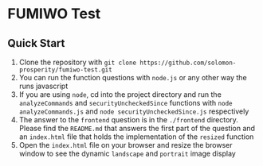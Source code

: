 # FUMIWO Test 

## Quick Start
1. Clone the repository with `git clone https://github.com/solomon-prosperity/fumiwo-test.git`
2. You can run the function questions with `node.js` or any other way the runs javascript
3. If you are using `node`, cd into the project directory and run the `analyzeCommands` and `securityUncheckedSince` functions with `node analyzeCommands.js` and `node securityUncheckedSince.js` respectively
4. The answer to the `frontend` question is in the `./frontend` directory. Please find the `README.md` that answers the first part of the question and an `index.html` file that holds the implementation of the `resized` function
5. Open the `index.html` file on your browser and resize the browser window to see the dynamic `landscape` and `portrait` image display
